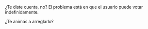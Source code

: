 ¿Te diste cuenta, no? El problema está en que el usuario puede votar indefinidamente. 

¿Te animás a arreglarlo?


